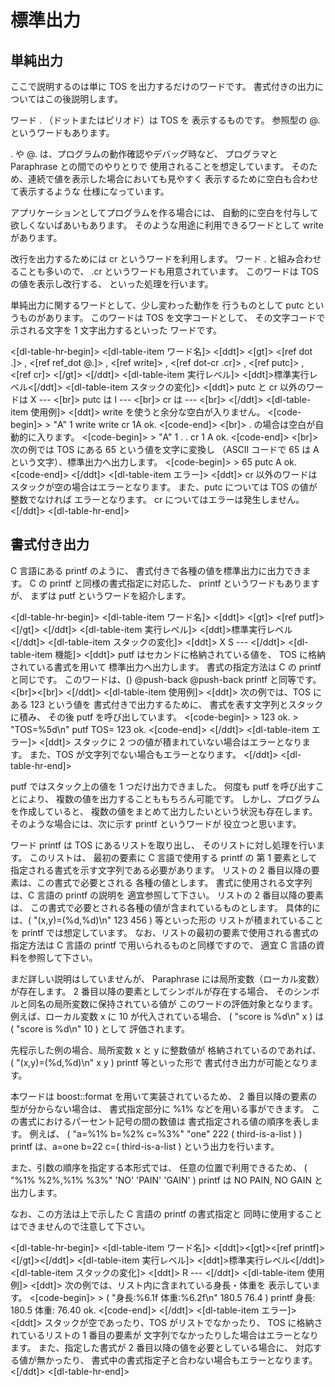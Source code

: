 # 標準出力
## 単純出力
ここで説明するのは単に TOS を出力するだけのワードです。
書式付きの出力についてはこの後説明します。

ワード . （ドットまたはピリオド）は TOS を
表示するものです。
参照型の @. というワードもあります。

. や @. は、プログラムの動作確認やデバッグ時など、
プログラマと Paraphrase との間でのやりとりで
使用されることを想定しています。
そのため、連続で値を表示した場合においても見やすく
表示するために空白も合わせて表示するような
仕様になっています。

アプリケーションとしてプログラムを作る場合には、
自動的に空白を付与して欲しくないばあいもあります。
そのような用途に利用できるワードとして
write があります。

改行を出力するためには cr というワードを利用します。
ワード . と組み合わせることも多いので、
.cr というワードも用意されています。
このワードは TOS の値を表示し改行する、
といった処理を行います。

単純出力に関するワードとして、少し変わった動作を
行うものとして putc というものがあります。
このワードは TOS を文字コードとして、
その文字コードで示される文字を 1 文字出力するといった
ワードです。

<[dl-table-hr-begin]>
<[dl-table-item ワード名]>
<[ddt]>
<[gt]>
<[ref dot .]> , <[ref ref_dot @.]> , <[ref write]> , 
<[ref dot-cr .cr]> , <[ref putc]> , <[ref cr]>
<[/gt]>
<[/ddt]>
<[dl-table-item 実行レベル]>
<[ddt]>標準実行レベル<[/ddt]>
<[dl-table-item スタックの変化]>
<[ddt]>
putc と cr 以外のワードは X --- <[br]>
putc は I --- <[br]>
cr は --- <[br]>
<[/ddt]>
<[dl-table-item 使用例]>
<[ddt]>
write を使うと余分な空白が入りません。
<[code-begin]>
&gt; "A" 1 write write cr
1A
  ok.
<[code-end]>
<[br]>
. の場合は空白が自動的に入ります。
<[code-begin]>
&gt; "A" 1 . . cr 
1 A
  ok.
<[code-end]>
<[br]>
次の例では TOS にある 65 という値を文字に変換し
（ASCII コードで 65 は A という文字）、標準出力へ出力します。
<[code-begin]>
&gt; 65 putc 
  A ok.
<[code-end]>
<[/ddt]>
<[dl-table-item エラー]>
<[ddt]>
cr 以外のワードはスタックが空の場合はエラーとなります。
また、putc については TOS の値が整数でなければ
エラーとなります。
cr についてはエラーは発生しません。
<[/ddt]>
<[dl-table-hr-end]>

## 書式付き出力
C 言語にある printf のように、
書式付きで各種の値を標準出力に出力できます。
C の printf と同様の書式指定に対応した、
printf というワードもありますが、
まずは putf というワードを紹介します。

<[dl-table-hr-begin]>
<[dl-table-item ワード名]>
<[ddt]> <[gt]> <[ref putf]> <[/gt]> <[/ddt]>
<[dl-table-item 実行レベル]>
<[ddt]>標準実行レベル<[/ddt]>
<[dl-table-item スタックの変化]>
<[ddt]> X S --- <[/ddt]>
<[dl-table-item 機能]>
<[ddt]>
putf はセカンドに格納されている値を、
TOS に格納されている書式を用いて
標準出力へ出力します。
書式の指定方法は C の printf と同じです。
このワードは、() @push-back @push-back printf と同等です。
<[br]><[br]>
<[/ddt]>
<[dl-table-item 使用例]>
<[ddt]>
次の例では、TOS にある 123 という値を
書式付きで出力するために、
書式を表す文字列とスタックに積み、
その後 putf を呼び出しています。
<[code-begin]>
&gt; 123
  ok.
&gt; "TOS=%5d\n" putf
TOS= 123
  ok.
<[code-end]>
<[/ddt]>
<[dl-table-item エラー]>
<[ddt]>
スタックに 2 つの値が積まれていない場合はエラーとなります。
また、TOS が文字列でない場合もエラーとなります。
<[/ddt]>
<[dl-table-hr-end]>

putf ではスタック上の値を 1 つだけ出力できました。
何度も putf を呼び出すことにより、
複数の値を出力することももちろん可能です。
しかし、プログラムを作成していると、
複数の値をまとめて出力したいという状況も存在します。
そのような場合には、次に示す printf というワードが
役立つと思います。

ワード printf は TOS にあるリストを取り出し、
そのリストに対し処理を行います。
このリストは、
最初の要素に C 言語で使用する printf の
第 1 要素として指定される書式を示す文字列である必要があります。 リストの 2 番目以降の要素は、この書式で必要とされる 各種の値とします。 書式に使用される文字列は、C 言語の printf の説明を 適宜参照して下さい。
リストの 2 番目以降の要素は、
この書式で必要とされる各種の値が含まれているものとします。
具体的には、( "(x,y)=(%d,%d)\n" 123 456 ) 等といった形の
リストが積まれていることを printf では想定しています。
なお、リストの最初の要素で使用される書式の指定方法は
C 言語の printf で用いられるものと同様ですので、
適宜 C 言語の資料を参照して下さい。

まだ詳しい説明はしていませんが、
Paraphrase には局所変数（ローカル変数）が存在します。
2 番目以降の要素としてシンボルが存在する場合、
そのシンボルと同名の局所変数に保持されている値が
このワードの評価対象となります。
例えば、ローカル変数 x に 10 が代入されている場合、
( "score is %d\n" x ) は ( "score is %d\n" 10 ) として
評価されます。

先程示した例の場合、局所変数 x と y に整数値が
格納されているのであれば、
( "(x,y)=(%d,%d)\n" x y ) printf 等といった形で
書式付き出力が可能となります。

本ワードは boost::format を用いて実装されているため、
2 番目以降の要素の型が分からない場合は、
書式指定部分に %1% などを用いる事ができます。
この書式におけるパーセント記号の間の数値は
書式指定される値の順序を表します。
例えば、
( "a=%1% b=%2% c=%3%" "one" 222 ( third-is-a-list ) ) printf
は、a=one b=22 c=( third-is-a-list ) という出力を行います。

また、引数の順序を指定する本形式では、
任意の位置で利用できるため、
( "%1% %2%,%1% %3%" 'NO' 'PAIN' 'GAIN' ) printf は
NO PAIN, NO GAIN と出力します。

なお、この方法は上で示した C 言語の printf の書式指定と
同時に使用することはできませんので注意して下さい。

<[dl-table-hr-begin]>
<[dl-table-item ワード名]>
<[ddt]><[gt]><[ref printf]><[/gt]><[/ddt]>
<[dl-table-item 実行レベル]>
<[ddt]>標準実行レベル<[/ddt]>
<[dl-table-item スタックの変化]>
<[ddt]> R --- <[/ddt]>
<[dl-table-item 使用例]>
<[ddt]>
次の例では、リスト内に含まれている身長・体重を
表示しています。
<[code-begin]>
&gt; ( "身長:%6.1f 体重:%6.2f\n" 180.5 76.4 ) printf 
身長: 180.5 体重: 76.40
  ok.
<[code-end]>
<[/ddt]>
<[dl-table-item エラー]>
<[ddt]>
スタックが空であったり、TOS がリストでなかったり、
TOS に格納されているリストの 1 番目の要素が
文字列でなかったりした場合はエラーとなります。
また、指定した書式が 2 番目以降の値を必要としている場合に、
対応する値が無かったり、
書式中の書式指定子と合わない場合もエラーとなります。
<[/ddt]>
<[dl-table-hr-end]>

